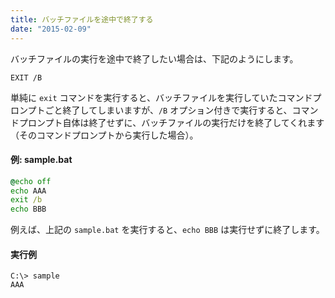 ```yaml
---
title: バッチファイルを途中で終了する
date: "2015-02-09"
---
```


バッチファイルの実行を途中で終了したい場合は、下記のようにします。

```
EXIT /B
```

単純に `exit` コマンドを実行すると、バッチファイルを実行していたコマンドプロンプトごと終了してしまいますが、`/B` オプション付きで実行すると、コマンドプロンプト自体は終了せずに、バッチファイルの実行だけを終了してくれます（そのコマンドプロンプトから実行した場合）。

#### 例: sample.bat
```bat
@echo off
echo AAA
exit /b
echo BBB
```

例えば、上記の `sample.bat` を実行すると、`echo BBB` は実行せずに終了します。

#### 実行例
```
C:\> sample
AAA
```

